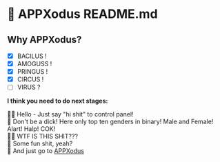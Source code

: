 # 💾 APPXodus README.md

## Why APPXodus?

* [x] BACILUS !
* [x] AMOGUSS !
* [x] PRINGUS !
* [x] CIRCUS !
* [ ] VIRUS ?

**I think you need to do next stages:**

🙋‍♀️ Hello - Just say "hi shit" to control panel!<br> 
🌈 Don't be a dick! Here only top ten genders in binary! Male and Female! Alart! Halp! COK!<br> 
👩‍💻 WTF IS THIS SHIT???<br> 
🍿 Some fun shit, yeah?<br> 
🧙 And just go to [APPXodus](https://appxodus.github.io)<br> 

